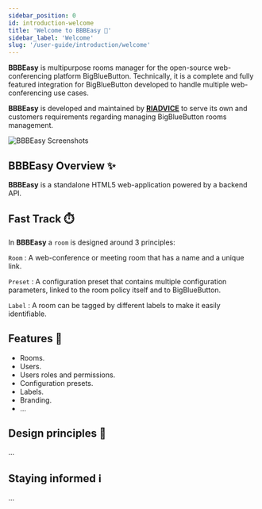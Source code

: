 ```yaml
---
sidebar_position: 0
id: introduction-welcome
title: 'Welcome to BBBEasy 👋'
sidebar_label: 'Welcome'
slug: '/user-guide/introduction/welcome'
---
```


**BBBEasy** is multipurpose rooms manager for the open-source web-conferencing platform
BigBlueButton. Technically, it is a complete and fully featured integration for BigBlueButton
developed to handle multiple web-conferencing use cases.

**BBBEasy** is developed and maintained by **[RIADVICE](https://riadvice.tn)** to serve its own and
customers requirements regarding managing BigBlueButton rooms management.

![BBBEasy Screenshots](/img/intro.png)

## BBBEasy Overview ✨

**BBBEasy** is a standalone HTML5 web-application powered by a backend API.

## Fast Track ⏱️

In **BBBEasy** a `room` is designed around 3 principles:

`Room` : A web-conference or meeting room that has a name and a unique link.

`Preset` : A configuration preset that contains multiple configuration parameters, linked to the room policy itself and
to BigBlueButton.

`Label` : A room can be tagged by different labels to make it easily identifiable.

## Features 🧱
- Rooms.
- Users.
- Users roles and permissions.
- Configuration presets.
- Labels.
- Branding.
- ...

## Design principles 📜

...

## Staying informed ℹ️

...
